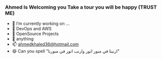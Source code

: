 ### Ahmed Is Welcoming you Take a tour you will be happy (TRUST ME)
- 🔭 I’m currently working on ...
- 🌱 DevOps and AWS
- 👯 OpenSource Projects
- 💬 anything
- 📫 ahmedkhaled36@hotmail.com
- 😄 Can you spell "ارنبنا في منور انور وارنب انور في منورنا"  
